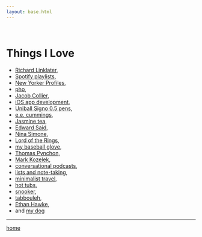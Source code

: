 ```yaml
---
layout: base.html
---
```

<br>
<h1>Things I Love</h1>
<ul>
<li><a href="https://www.imdb.com/name/nm0000500/">Richard Linklater</a>,
</li>
<li><a href="https://open.spotify.com/user/sgarrett233">Spotify playlists</a>,
</li>
<li><a href="https://www.newyorker.com/magazine/profiles">New Yorker Profiles</a>,
</li><li><a href="https://www.youtube.com/watch?v=jgX2q9WPoqo">pho</a>,
</li><li><a href="https://www.youtube.com/watch?v=IuMOy_EKbIU">Jacob Collier</a>,
</li><li><a href="https://developer.apple.com/">iOS app development</a>,
</li><li><a href="https://www.jetpens.com/Uni-ball-Signo-UM-100-Gel-Pens/ct/207">Uniball Signo 0.5 pens</a>,
</li><li><a href="https://www.poetryfoundation.org/poets/e-e-cummings#tab-poems">e.e. cummings</a>,
</li><li><a href="https://en.wikipedia.org/wiki/Jasmine_tea">Jasmine tea</a>,
</li><li><a href="https://www.youtube.com/watch?v=fVC8EYd_Z_g&ab_channel=PalestineDiary">Edward Said</a>,
</li><li><a href="https://www.youtube.com/watch?v=K7nmdi0u4T0">Nina Simone</a>,
</li><li><a href="https://lotr.fandom.com/wiki/Main_Page">Lord of the Rings</a>,
</li><li><a href="https://www.rawlings.com/product/P-PRO205-9TIFS.html">my baseball glove</a>,
</li><li><a href="https://www.vulture.com/2013/08/thomas-pynchon-bleeding-edge.html">Thomas Pynchon</a>,
</li><li><a href="https://www.youtube.com/watch?v=nviTjk9Lm-w">Mark Kozelek</a>,
</li><li><a href="http://www.merlinmann.com/roderick/">conversational podcasts</a>,
</li><li><a href="https://medium.goodnotes.com/the-best-note-taking-methods-for-college-students-451f412e264e">lists and note-taking</a>,
</li><li><a href="https://www.youtube.com/watch?v=LXSo_trfCuI">minimalist travel</a>,
</li><li><a href="https://www.youtube.com/watch?v=xeSwrFKFNFw">hot tubs</a>,
</li><li><a href="https://www.youtube.com/watch?v=9D2rFMPN9js">snooker</a>,
</li><li><a href="https://www.youtube.com/watch?v=WFUar4zyx3o">tabbouleh</a>,
</li><li><a href="https://www.youtube.com/watch?v=OI3ofWFejqg">Ethan Hawke</a>,
</li><li>and <a href="/images/dog1.jpg">my dog</a>
</li></ul>
<hr>
<p><a href="/index.html">home</a></p>
